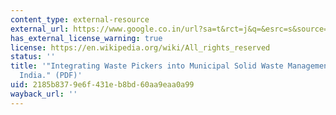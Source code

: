 ```yaml
---
content_type: external-resource
external_url: https://www.google.co.in/url?sa=t&rct=j&q=&esrc=s&source=web&cd=2&cad=rja&uact=8&ved=0ahUKEwio5dXhq9HMAhUFspQKHa8hBPYQFgglMAE&url=http%3A%2F%2Fwww.inclusivecities.org%2Fwp-content%2Fuploads%2F2012%2F10%2FChikarmane_WIEGO_PB8.pdf&usg=AFQjCNFy7nSjQqld3ZCQm5pqonlrZHXmxw&bvm=bv.121658157,d.dGo
has_external_license_warning: true
license: https://en.wikipedia.org/wiki/All_rights_reserved
status: ''
title: '"Integrating Waste Pickers into Municipal Solid Waste Management in Pune,
  India." (PDF)'
uid: 2185b837-9e6f-431e-b8bd-60aa9eaa0a99
wayback_url: ''
---
```


